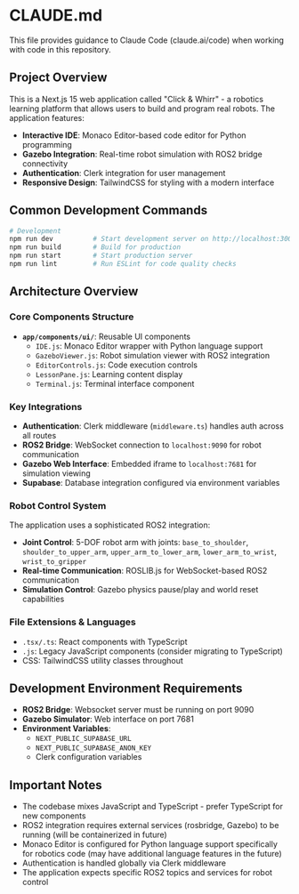 # CLAUDE.md

This file provides guidance to Claude Code (claude.ai/code) when working with code in this repository.

## Project Overview

This is a Next.js 15 web application called "Click & Whirr" - a robotics learning platform that allows users to build and program real robots. The application features:

- **Interactive IDE**: Monaco Editor-based code editor for Python programming
- **Gazebo Integration**: Real-time robot simulation with ROS2 bridge connectivity
- **Authentication**: Clerk integration for user management
- **Responsive Design**: TailwindCSS for styling with a modern interface

## Common Development Commands

```bash
# Development
npm run dev          # Start development server on http://localhost:3000
npm run build        # Build for production
npm run start        # Start production server
npm run lint         # Run ESLint for code quality checks
```

## Architecture Overview

### Core Components Structure
- **`app/components/ui/`**: Reusable UI components
  - `IDE.js`: Monaco Editor wrapper with Python language support
  - `GazeboViewer.js`: Robot simulation viewer with ROS2 integration
  - `EditorControls.js`: Code execution controls
  - `LessonPane.js`: Learning content display
  - `Terminal.js`: Terminal interface component

### Key Integrations
- **Authentication**: Clerk middleware (`middleware.ts`) handles auth across all routes
- **ROS2 Bridge**: WebSocket connection to `localhost:9090` for robot communication
- **Gazebo Web Interface**: Embedded iframe to `localhost:7681` for simulation viewing
- **Supabase**: Database integration configured via environment variables

### Robot Control System
The application uses a sophisticated ROS2 integration:
- **Joint Control**: 5-DOF robot arm with joints: `base_to_shoulder`, `shoulder_to_upper_arm`, `upper_arm_to_lower_arm`, `lower_arm_to_wrist`, `wrist_to_gripper`
- **Real-time Communication**: ROSLIB.js for WebSocket-based ROS2 communication
- **Simulation Control**: Gazebo physics pause/play and world reset capabilities

### File Extensions & Languages
- `.tsx/.ts`: React components with TypeScript
- `.js`: Legacy JavaScript components (consider migrating to TypeScript)
- CSS: TailwindCSS utility classes throughout

## Development Environment Requirements

- **ROS2 Bridge**: Websocket server must be running on port 9090
- **Gazebo Simulator**: Web interface on port 7681
- **Environment Variables**: 
  - `NEXT_PUBLIC_SUPABASE_URL`
  - `NEXT_PUBLIC_SUPABASE_ANON_KEY`
  - Clerk configuration variables

## Important Notes

- The codebase mixes JavaScript and TypeScript - prefer TypeScript for new components
- ROS2 integration requires external services (rosbridge, Gazebo) to be running (will be containerized in future)
- Monaco Editor is configured for Python language support specifically for robotics code (may have additional language features in the future)
- Authentication is handled globally via Clerk middleware
- The application expects specific ROS2 topics and services for robot control
